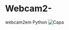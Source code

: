 # Webcam2-
webcam2em Python 
![Capa](https://github.com/joeldevportugal/Webcam2-/assets/135770029/dddf5a52-6850-49b0-b434-dc08a1267017)
